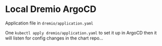 # Local Dremio ArgoCD

Application file in `dremio/application.yaml`

One `kubectl apply dremio/application.yaml` to set it up in ArgoCD then it will listen for config changes in the chart repo...
